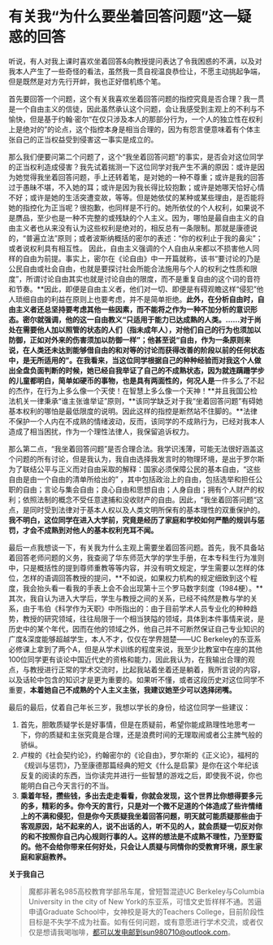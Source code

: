 # 有关我“为什么要坐着回答问题”这一疑惑的回答

听说，有人对我上课时喜欢坐着回答&向教授提问表达了令我困惑的不满，以及对我本人产生了一些奇怪的看法，虽然我一贯自视温良恭俭让，不愿主动挑起争端，但是既然是对方先行开衅，我也正好借机练个笔。

首先要回答一个问题，这个有关我喜欢坐着回答问题的指控究竟是否合理？我一贯是一个自由主义的信徒，因此虽然承认这个问题，会让我感受到主观上的不利与不愉快，但是基于约翰·密尔“在仅只涉及本人的那部分行为，一个人的独立性在权利上是绝对的”的论点，这个指控本身是相当合理的，因为有怨言便意味着有个体主张自己的正当权益受到侵害这一事实是成立的。

那么我们便要问第二个问题了，这个“我坐着回答问题”的事实，是否会对这位同学的正当权利造成侵害？我先试着揣测一下这位同学对我产生不满的原因：或许是因为她觉得我坐着回答问题，手上还转着笔，是对她的一种不尊重；或许是我的回答过于愚昧不堪，不入她的耳；或许是因为我长得比较抱歉；或许是她哪天恰好心情不好；或许是她的生活突遭变故，等等。但是她依仗的某种或某些理由，是否能将她的指控化为正当呢？很抱歉，也同样是不行的。她所依仗的个人权利，如果说不是赝品，至少也是一种不完整的或残缺的个人主义。因为，哪怕是最自由主义的自由主义者也从来没有认为这些权利是绝对的，相反总有一条限制。那就是康德说的，“普遍立法”原则；或者波斯纳概括的密尔的表述：“你的权利止于我的鼻尖”； 或者说权利具有相互性。 因此，自由主义强调的个人自由从来都以不损害他人同样的自由为前提。事实上，密尔在《论自由》中一开篇就称，该书“要讨论的乃是公民自由或社会自由，也就是要探讨社会所能合法施用与个人的权利之性质和限度”，所谓讨论自由其实也就是讨论自由的限度，而不是重复自由的这个词的音符和节奏。**因此，即便是自由主义者，他们对一切、即便是有碍观瞻这样“侵犯”他人琐细自由的利益在原则上也要考虑，并不是简单拒绝。**此外，在分析自由时，自由主义者还总坚持要考虑其他一些因素，而不能将之作为一种不加分析的意识形态。密尔就强调，他的这一自由教义“只适用于能力已达成熟的人类。……对于尚处在需要他人加以照管的状态的人们（指未成年人），对他们自己的行为也须加以防御，正如对外来的伤害须加以防御一样”；他甚至说“自由，作为一条原则来说，在人类还未达到能够借自由的和对等的讨论而获得改善的阶段以前的任何状态中，是无所适用的”。在我看来，当这位同学根据自己的种种经验而对我这个人做出全盘负面判断的时候，她已经自我举证了自己的不成熟状态，因为就连蹒跚学步的儿童都明白，简单如硬币的事物，也是具有两面性的，何况人是**一件多么了不起的杰作，在行为上多么像一个天使！在智慧上多么像一个天神！**并且我国公检法机关一律秉承“谁主张谁举证”原则，**该同学缺乏对于我“坐着回答问题”有碍她基本权利的哪怕是最低限度的说明。因此这样的指控是断然站不住脚的。**法律不保护一个人内在不成熟的情绪波动，反而，该同学的不成熟行为，已经对我本人造成了相当困扰，作为一个理性法律人，我保留追诉权力。

那么第二点，“我坐着回答问题”是否合理合法。我学识浅薄，可能无法很好涵盖这个问题的所有讨论，但是我认为，我自由选择我发言时的物理环境，是出于罗尔斯为了联结公平与正义而对自由采取的解释：国家必须保障公民的基本自由，“这些自由是由一个自由的清单所给出的” ，其中包括政治上的自由，包括选举和担任公职的自由；言论与集会自由；良心自由和思想自由；人身自由；拥有个人财产的权利；依照法制的概念不受任意逮捕和没收财产的自由。因此，“我坐着回答问题“这点，是同时受到法律对于基本人权以及人类文明所保有的基本理性的双重保护的。**我不明白，这位同学在进入大学前，究竟是经历了家庭和学校如何严酷的规训与惩罚，才会不成熟到对他人的基本权利充耳不闻。**

最后一点我想谈一下，有关我为什么主观上需要坐着回答问题。首先，我不具备站着回答老师问题的义务，我查阅了华东师范大学的学生手册，在本专科生行为准则中，只是概括性的提到尊师重教等等内容，并没有明文规定，学生需要以怎样的体位，怎样的语调回答教授的提问，**不如说，如果权力机构的规定细致到这个程度，我会抬头看一看我的手表上会不会出现第十三个罗马数字刻度（1984梗）。**其次，我自认为进入大学后，学生与教授之间的关系，已经不纯然是教与学的关系，由于韦伯《科学作为天职》中所指出的：由于目前学术人员专业化的种种趋势，教授的研究领域，往往局限于一个相当狭隘的领域，具体到本件事情来说，是历史中的某个年代，因而在他的领域之外，他自己并不可断然保证自己专业知识的广度&深度能够超越学生，本人不才，仅仅在学界翘楚——UC Berkeley的东亚系必修课上拿到了两个A，但是从学术训练的程度来说，我至少比教室中在座的其他100位同学更有谈论中国近代史的资格和能力，因此我认为，在我输出合理的观点，与教授进行正常的学术交流时，比起我站着坐着还是躺着，我所言说的内容，以及话轮中包含的知识才是更为重要的。如果听不懂，或者这段历史对这位同学不重要，**本着她自己不成熟的个人主义主张，我建议她至少可以选择闭嘴。**

最后的最后，仗着自己年长三岁，我想以学长的身份，给这位同学一些建议：

1. 首先，胆敢质疑学长是好事情，但是在质疑前，希望你能成熟理性地思考一下，你的质疑和主张究竟是合理，还是浪费时间的无理取闹或者公主脾气般的骄纵。
2. 卢梭的《社会契约论》，约翰密尔的《论自由》，罗尔斯的《正义论》，福柯的《规训与惩罚》，乃至康德那篇经典的短文《什么是启蒙》是你在这个年纪该反复的阅读的东西，当你读完并进行一些智慧的游戏之后，即使我不说，你也能明白自己今天言行的不当。
3. **乘着年轻，攒些钱，多出去走走看看，你就会发现，这个世界比你想得要多元的多，精彩的多。你今天的言行，只是对一个微不足道的个体造成了些许情绪上的不满和侵犯，但是你今天质疑我坐着回答问题，明天就可能质疑那些由于客观原因，站不起来的人，说不出话的人，听不见的人，就会质疑一切反对你的和不按照你自己内心规则行事的人。这样的想法是不成熟不理性，乃至野蛮的。他不会给你带来任何好处，只会让人质疑与同情你的受教育环境，原生家庭和家庭教养。**

**关于我自己**

> 魔都非著名985高校教育学部吊车尾，曾短暂混迹UC Berkeley与Columbia University in the city of New York的东亚系，可惜文史哲样样不通。苦逼申请Graduate School中，女神校是哥大的Teachers College，目前阶段性目标是不失学不成为社畜。如有任何问题，或有意愿进行学术交流，或者仅仅是想请我喝咖啡，都可以发电邮到sun980710@outlook.com。

